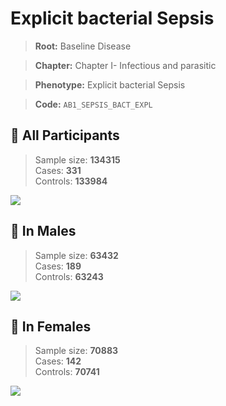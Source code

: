 # Explicit bacterial Sepsis

> **Root:** Baseline Disease  

> **Chapter:** Chapter I- Infectious and parasitic  

> **Phenotype:** Explicit bacterial Sepsis  

> **Code:** `AB1_SEPSIS_BACT_EXPL`

## 🧪 All Participants  
> Sample size: **134315**  
> Cases: **331**  
> Controls: **133984**
<img src="/Disease/Figures/ALL/Incidence/AB1_SEPSIS_BACT_EXPL.png"/>
<CsvTable src="/Disease_Data/ALL/Incidence/COX_AB1_SEPSIS_BACT_EXPL.csv" label="🔍 View full results" />

## 👨 In Males  
> Sample size: **63432**  
> Cases: **189**  
> Controls: **63243**
<img src="/Disease/Figures/Male/Incidence/AB1_SEPSIS_BACT_EXPL.png"/>
<CsvTable src="/Disease_Data/Male/Incidence/COX_AB1_SEPSIS_BACT_EXPL.csv" label="🔍 View full results" />

## 👩 In Females  
> Sample size: **70883**  
> Cases: **142**  
> Controls: **70741**
<img src="/Disease/Figures/Female/Incidence/AB1_SEPSIS_BACT_EXPL.png"/>
<CsvTable src="/Disease_Data/Female/Incidence/COX_AB1_SEPSIS_BACT_EXPL.csv" label="🔍 View full results" />
